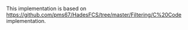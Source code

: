 This implementation is based on https://github.com/pms67/HadesFCS/tree/master/Filtering/C%20Code implementation.